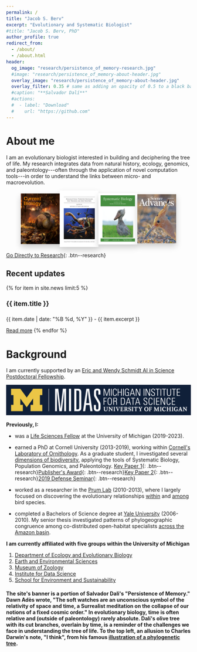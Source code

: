 ```yaml
---
permalink: /
title: "Jacob S. Berv"
excerpt: "Evolutionary and Systematic Biologist"
#title: "Jacob S. Berv, PhD"
author_profile: true
redirect_from: 
  - /about/
  - /about.html
header:
  og_image: "research/persistence_of_memory-research.jpg"
  #image: "research/persistence_of_memory-about-header.jpg"
  overlay_image: "research/persistence_of_memory-about-header.jpg"
  overlay_filter: 0.35 # same as adding an opacity of 0.5 to a black background
  #caption: "**Salvador Dalí**"
  #actions:
  #  - label: "Download"
  #    url: "https://github.com"
---
```


# About me

I am an evolutionary biologist interested in building and deciphering the tree of life. My research integrates data from natural history, ecology, genomics, and paleontology---often through the application of novel computation tools---in order to understand the links between micro- and macroevolution.

<figure style="max-width: 100%; display: flex; justify-content: space-between; align-items: center;">
  <a href="https://doi.org/10.1016/j.cub.2018.04.062" target="_blank" style="flex: 1; display: flex; justify-content: center;">
    <img src="https://github.com/jakeberv/jakeberv.github.io/raw/master/images/research/CurrBio.jpg" style="max-height: 250px; width: auto; max-width: 100%; box-shadow: 0 8px 16px rgba(0,0,0,0.2);" onmouseover="this.style.boxShadow='0 12px 24px rgba(0,0,0,0.3)'" onmouseout="this.style.boxShadow='0 8px 16px rgba(0,0,0,0.2)'" alt="Current Biology cover"/>
  </a>
  <a href="http://digitallibrary.amnh.org/handle/2246/7237" target="_blank" style="flex: 1; display: flex; justify-content: center;">
    <img src="https://github.com/jakeberv/jakeberv.github.io/raw/master/images/research/amnh_bulletin.jpg" style="max-height: 250px; width: auto; max-width: 100%; box-shadow: 0 8px 16px rgba(0,0,0,0.2);" onmouseover="this.style.boxShadow='0 12px 24px rgba(0,0,0,0.3)'" onmouseout="this.style.boxShadow='0 8px 16px rgba(0,0,0,0.2)'" alt="AMNH Bulletin cover"/>
  </a>
  <a href="https://doi.org/10.1093/sysbio/syx064" target="_blank" style="flex: 1; display: flex; justify-content: center;">
    <img src="https://github.com/jakeberv/jakeberv.github.io/raw/master/images/research/syst_biol.jpg" style="max-height: 250px; width: auto; max-width: 100%; box-shadow: 0 8px 16px rgba(0,0,0,0.2);" onmouseover="this.style.boxShadow='0 12px 24px rgba(0,0,0,0.3)'" onmouseout="this.style.boxShadow='0 8px 16px rgba(0,0,0,0.2)'" alt="Systematic Biology cover"/>
  </a>
  <a href="https://doi.org/10.1126/sciadv.adp0114" target="_blank" style="flex: 1; display: flex; justify-content: center;">
    <img src="https://github.com/jakeberv/jakeberv.github.io/raw/master/images/research/science_advances.jpg" style="max-height: 250px; width: auto; max-width: 100%; box-shadow: 0 8px 16px rgba(0,0,0,0.2);" onmouseover="this.style.boxShadow='0 12px 24px rgba(0,0,0,0.3)'" onmouseout="this.style.boxShadow='0 8px 16px rgba(0,0,0,0.2)'" alt="Science Advances cover"/>
  </a>
</figure>

[Go Directly to Research](https://www.jakeberv.com/research){: .btn--research}

## Recent updates
{% for item in site.news limit:5 %}
  <h4 style="font-size: 1.25em;">{{ item.title }}</h4>
  <p>{{ item.date | date: "%B %d, %Y" }} - {{ item.excerpt }}</p>
  <a href="{{ item.url | prepend: site.baseurl }}">Read more</a>
{% endfor %}


# Background

I am currently supported by an [Eric and Wendy Schmidt AI in Science Postdoctoral Fellowship](https://midas.umich.edu/news/michigan-institute-for-data-science-announces-new-fellows/).

<a href="https://midas.umich.edu/ai-in-science/">
<img src="/images/midas_logo.png" alt="" width="550">
</a>

<b>Previously, I:</b>

-   was a [Life Sciences Fellow](https://lifescifellows.umich.edu/) at the University of Michigan (2019-2023).

-   earned a PhD at Cornell University (2013-2019), working within [Cornell's Laboratory of Ornithology](https://www.birds.cornell.edu/home/). As a graduate student, I investigated several [dimensions of biodiversity](https://jakeberv.com/publication/2019-08-30-Berv_2019), applying the tools of Systematic Biology, Population Genomics, and Paleontology. [Key Paper 1](https://jakeberv.com/publication/2018-01-01-Berv_Field_2018){: .btn--research}[Publisher's Award](https://academic.oup.com/sysbio/pages/publishers_award?login=false#:~:text=Genomic%20Signature%20of,Berv%20et%20al.){: .btn--research}[Key Paper 2](https://github.com/jakeberv/jakeberv.github.io/raw/master/files/pdf/papers/Berv_et_al_2021.pdf){: .btn--research}[2019 Defense Seminar](https://www.youtube.com/watch?v=8A-j2DccpTw&list=PLt6TWRNEKcmUMXvUPbpFPVvb7Z8d0UbaN){: .btn--research}

-   worked as a researcher in the [Prum Lab](https://prumlab.yale.edu/) (2010-2013), where I largely focused on discovering the evolutionary relationships [within](https://www.sciencedirect.com/science/article/pii/S105579032100138X) and [among](https://www.nature.com/articles/nature15697) bird species.

-   completed a Bachelors of Science degree at [Yale University](https://eeb.yale.edu/) (2006-2010). My senior thesis investigated patterns of phylogeographic congruence among co-distributed open-habitat specialists [across the Amazon basin](https://jakeberv.github.io/publication/2021-03-08-vanEls_et_al_2021).

<b>I am currently affiliated with five groups within the University of Michigan</b>
1. [Department of Ecology and Evolutionary Biology](https://lsa.umich.edu/eeb/people/postdoctoral-fellows/jacob-berv.html)
2. [Earth and Environmental Sciences](https://lsa.umich.edu/earth/research/paleontology.html)
3. [Museum of Zoology](https://lsa.umich.edu/ummz) 
4. [Institute for Data Science](https://midas.umich.edu/)
5. [School for Environment and Sustainability](http://bcweeks.weebly.com/)

#### The site's banner is a portion of Salvador Dali's "Persistence of Memory." Dawn Adès wrote, "The soft watches are an unconscious symbol of the relativity of space and time, a Surrealist meditation on the collapse of our notions of a fixed cosmic order." In evolutionary biology, time is often relative and (outside of paleontology) rarely absolute. Dalí's olive tree with its cut branches, overlain by time, is a reminder of the challenges we face in understanding the tree of life. To the top left, an allusion to Charles Darwin's note, "I think", from his famous [illustration of a phylogenetic tree](https://www.amnh.org/exhibitions/darwin/the-idea-takes-shape/i-think).
